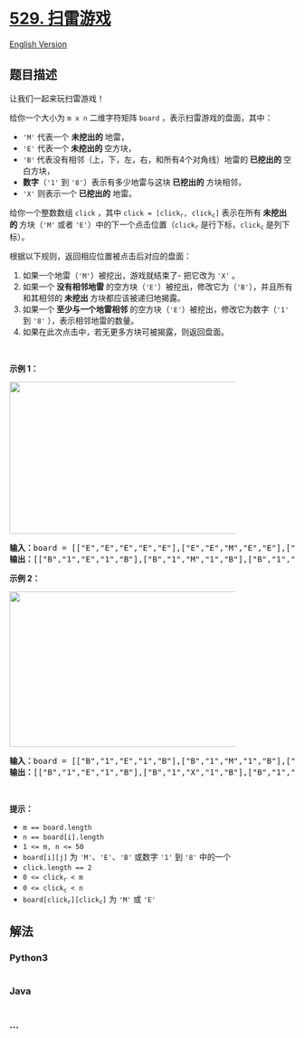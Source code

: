 # [529. 扫雷游戏](https://leetcode-cn.com/problems/minesweeper)

[English Version](/solution/0500-0599/0529.Minesweeper/README_EN.md)

## 题目描述

<!-- 这里写题目描述 -->

<p>让我们一起来玩扫雷游戏！</p>

<p>给你一个大小为 <code>m x n</code> 二维字符矩阵&nbsp;<code>board</code> ，表示扫雷游戏的盘面，其中：</p>

<ul>
	<li><code>'M'</code>&nbsp;代表一个 <strong>未挖出的</strong> 地雷，</li>
	<li><code>'E'</code>&nbsp;代表一个<strong> 未挖出的 </strong>空方块，</li>
	<li><code>'B'</code><strong>&nbsp;</strong>代表没有相邻（上，下，左，右，和所有4个对角线）地雷的<strong> 已挖出的 </strong>空白方块，</li>
	<li><strong>数字</strong>（<code>'1'</code> 到 <code>'8'</code>）表示有多少地雷与这块<strong> 已挖出的</strong> 方块相邻，</li>
	<li><code>'X'</code>&nbsp;则表示一个<strong> 已挖出的</strong> 地雷。</li>
</ul>

<p>给你一个整数数组 <code>click</code> ，其中 <code>click = [click<sub>r</sub>, click<sub>c</sub>]</code> 表示在所有<strong> 未挖出的 </strong>方块（<code>'M'</code> 或者 <code>'E'</code>）中的下一个点击位置（<code>click<sub>r</sub></code> 是行下标，<code>click<sub>c</sub></code> 是列下标）。</p>

<p>根据以下规则，返回相应位置被点击后对应的盘面：</p>

<ol>
	<li>如果一个地雷（<code>'M'</code>）被挖出，游戏就结束了- 把它改为&nbsp;<code>'X'</code> 。</li>
	<li>如果一个<strong> 没有相邻地雷 </strong>的空方块（<code>'E'</code>）被挖出，修改它为（<code>'B'</code>），并且所有和其相邻的<strong> 未挖出 </strong>方块都应该被递归地揭露。</li>
	<li>如果一个<strong> 至少与一个地雷相邻</strong> 的空方块（<code>'E'</code>）被挖出，修改它为数字（<code>'1'</code> 到 <code>'8'</code> ），表示相邻地雷的数量。</li>
	<li>如果在此次点击中，若无更多方块可被揭露，则返回盘面。</li>
</ol>

<p>&nbsp;</p>

<p><strong>示例 1：</strong></p>
<img src="https://cdn.jsdelivr.net/gh/doocs/leetcode@main/solution/0500-0599/0529.Minesweeper/images/minesweeper_example_1.png" style="width: 500px; max-width: 400px; height: 269px;" />
<pre>
<strong>输入：</strong>board = [["E","E","E","E","E"],["E","E","M","E","E"],["E","E","E","E","E"],["E","E","E","E","E"]], click = [3,0]
<strong>输出：</strong>[["B","1","E","1","B"],["B","1","M","1","B"],["B","1","1","1","B"],["B","B","B","B","B"]]
</pre>

<p><strong>示例 2：</strong></p>
<img src="https://cdn.jsdelivr.net/gh/doocs/leetcode@main/solution/0500-0599/0529.Minesweeper/images/minesweeper_example_2.png" style="width: 500px; max-width: 400px; height: 275px;" />
<pre>
<strong>输入：</strong>board = [["B","1","E","1","B"],["B","1","M","1","B"],["B","1","1","1","B"],["B","B","B","B","B"]], click = [1,2]
<strong>输出：</strong>[["B","1","E","1","B"],["B","1","X","1","B"],["B","1","1","1","B"],["B","B","B","B","B"]]
</pre>

<p>&nbsp;</p>

<p><strong>提示：</strong></p>

<ul>
	<li><code>m == board.length</code></li>
	<li><code>n == board[i].length</code></li>
	<li><code>1 &lt;= m, n &lt;= 50</code></li>
	<li><code>board[i][j]</code> 为 <code>'M'</code>、<code>'E'</code>、<code>'B'</code> 或数字 <code>'1'</code> 到 <code>'8'</code> 中的一个</li>
	<li><code>click.length == 2</code></li>
	<li><code>0 &lt;= click<sub>r</sub> &lt; m</code></li>
	<li><code>0 &lt;= click<sub>c</sub> &lt; n</code></li>
	<li><code>board[click<sub>r</sub>][click<sub>c</sub>]</code> 为 <code>'M'</code> 或 <code>'E'</code></li>
</ul>

## 解法

<!-- 这里可写通用的实现逻辑 -->

<!-- tabs:start -->

### **Python3**

<!-- 这里可写当前语言的特殊实现逻辑 -->

```python

```

### **Java**

<!-- 这里可写当前语言的特殊实现逻辑 -->

```java

```

### **...**

```

```

<!-- tabs:end -->
